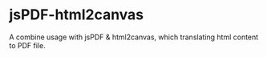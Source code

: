 # jsPDF-html2canvas
A combine usage with jsPDF &amp; html2canvas, which translating html content to PDF file.
